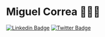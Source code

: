 # Miguel Correa 👨🏻‍💻 

[![Linkedin Badge](https://img.shields.io/badge/-Mc1221-blue?style=flat-square&logo=Linkedin&logoColor=white&link=https://www.linkedin.com/in/miguelc1221/)](https://www.linkedin.com/in/mc1221/)
[![Twitter Badge](https://img.shields.io/badge/-@Miguelc1221-1ca0f1?style=flat-square&labelColor=1ca0f1&logo=twitter&logoColor=white&link=https://twitter.com/miguelc1221)](https://twitter.com/miguelc1221) 

